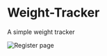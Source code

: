 # Weight-Tracker
A simple weight tracker

![Register page](https://github.com/lskywalker/Weight-Tracker/blob/master/static/images/1.png)
